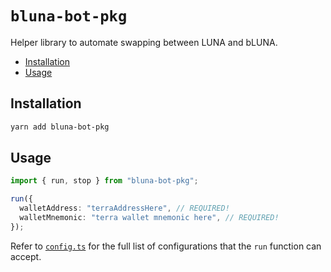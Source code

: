 <!-- omit in toc -->
# `bluna-bot-pkg`

Helper library to automate swapping between LUNA and bLUNA.

- [Installation](#installation)
- [Usage](#usage)

## Installation

```sh
yarn add bluna-bot-pkg
```

## Usage

```ts
import { run, stop } from "bluna-bot-pkg";

run({
  walletAddress: "terraAddressHere", // REQUIRED!
  walletMnemonic: "terra wallet mnemonic here", // REQUIRED!
});
```

Refer to [`config.ts`](https://github.com/AaronCQL/bluna-bot/blob/main/bluna-bot-pkg/src/types/config.ts) for the full list of configurations that the `run` function can accept.
